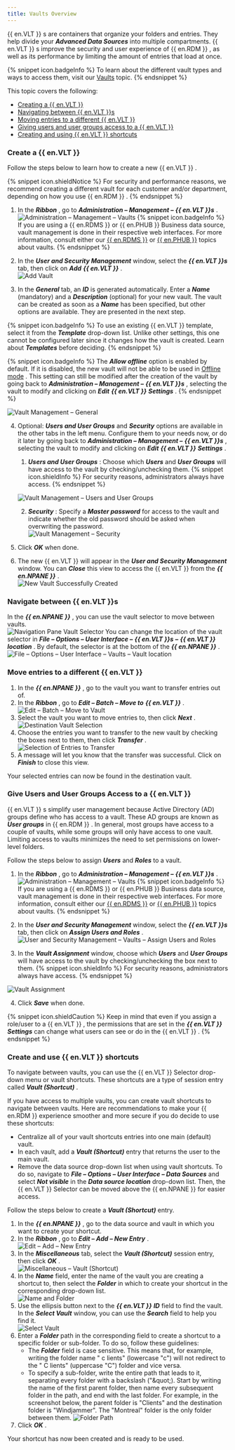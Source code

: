 ```yaml
---
title: Vaults Overview
---
```


{{ en.VLT }} s are containers that organize your folders and entries. They help divide your ***Advanced Data Sources*** into multiple compartments. {{ en.VLT }} s improve the security and user experience of {{ en.RDM }} , as well as its performance by limiting the amount of entries that load at once. 

{% snippet icon.badgeInfo %} 
To learn about the different vault types and ways to access them, visit our [Vaults](Vault) topic. 
{% endsnippet %}
 
This topic covers the following:  

* [Creating a {{ en.VLT }}](#create-a--envlt) 
* [Navigating between {{ en.VLT }}s](#navigate-between--envlt-s) 
* [Moving entries to a different {{ en.VLT }}](#move-entries-to-a-different--envlt) 
* [Giving users and user groups access to a {{ en.VLT }}](#give-users-and-user-groups-access-to-a--envlt) 
* [Creating and using {{ en.VLT }} shortcuts](#create-and-use--envlt--shortcuts) 

### Create a {{ en.VLT }} 

Follow the steps below to learn how to create a new {{ en.VLT }} . 

{% snippet icon.shieldNotice %} 
For security and performance reasons, we recommend creating a different vault for each customer and/or department, depending on how you use {{ en.RDM }} . 
{% endsnippet %}
 
1. In the ***Ribbon*** , go to ***Administration – Management –*** ***{{ en.VLT }}s*** .  
![Administration – Management – Vaults](/img/en/rdm/windows/clip11300.png) 
{% snippet icon.badgeInfo %} 
If you are using a {{ en.RDMS }} or {{ en.PHUB }} Business data source, vault management is done in their respective web interfaces. For more information, consult either our [{{ en.RDMS }}](https://helpserver.devolutions.net/webinterface_vaultmgmnt.html) or [{{ en.PHUB }}](https://helphub.devolutions.net/vaults.html) topics about vaults. 
{% endsnippet %}
 
2. In the ***User and Security Management*** window, select the ***{{ en.VLT }}s*** tab, then click on ***Add*** ***{{ en.VLT }}*** .  
![Add Vault](/img/en/rdm/windows/clip10739.png) 
1. In the ***General*** tab, an ***ID*** is generated automatically. Enter a ***Name*** (mandatory) and a ***Description*** (optional) for your new vault. The vault can be created as soon as a ***Name*** has been specified, but other options are available. They are presented in the next step. 

{% snippet icon.badgeInfo %} 
To use an existing {{ en.VLT }} template, select it from the ***Template*** drop-down list. Unlike other settings, this one cannot be configured later since it changes how the vault is created. Learn about ***Templates*** before deciding. 
{% endsnippet %}
 
{% snippet icon.badgeInfo %} 
The ***Allow offline*** option is enabled by default. If it is disabled, the new vault will not be able to be used in [Offline mode](/rdm/windows/data-sources/offline-mode/) . This setting can still be modified after the creation of the vault by going back to ***Administration – Management –*** ***{{ en.VLT }}s*** , selecting the vault to modify and clicking on ***Edit*** ***{{ en.VLT }}*** ***Settings*** . 
{% endsnippet %}
 
![Vault Management – General](/img/en/rdm/windows/clip11301.png) 

4. Optional: ***Users and User Groups*** and ***Security*** options are available in the other tabs in the left menu. Configure them to your needs now, or do it later by going back to ***Administration – Management –*** ***{{ en.VLT }}s*** , selecting the vault to modify and clicking on ***Edit*** ***{{ en.VLT }}*** ***Settings*** . 
    1. ***Users and User Groups*** : Choose which ***Users*** and ***User Groups*** will have access to the vault by checking/unchecking them. 
{% snippet icon.shieldInfo %} 
For security reasons, administrators always have access. 
{% endsnippet %}
 
    ![Vault Management – Users and User Groups](/img/en/rdm/windows/RDMWin2139.png)  

    2. ***Security*** : Specify a ***Master password*** for access to the vault and indicate whether the old password should be asked when overwriting the password.  
    ![Vault Management – Security](/img/en/rdm/windows/RDMWin2140.png) 

5. Click ***OK*** when done. 
1. The new {{ en.VLT }} will appear in the ***User and Security Management*** window. You can ***Close*** this view to access the {{ en.VLT }} from the ***{{ en.NPANE }}*** .  
![New Vault Successfully Created](/img/en/rdm/windows/RDMWin2138.png) 

### Navigate between {{ en.VLT }}s 

In the ***{{ en.NPANE }}*** , you can use the vault selector to move between vaults.  
![Navigation Pane Vault Selector](/img/en/rdm/windows/clip3602.png) 
You can change the location of the vault selector in ***File – Options – User Interface –*** ***{{ en.VLT }}s*** ***–*** ***{{ en.VLT }}*** ***location*** . By default, the selector is at the bottom of the ***{{ en.NPANE }}*** .  
![File – Options – User Interface – Vaults – Vault location](/img/en/rdm/windows/RDMWin2141.png) 

### Move entries to a different {{ en.VLT }} 

1. In the ***{{ en.NPANE }}*** , go to the vault you want to transfer entries out of. 
1. In the ***Ribbon*** , go to ***Edit – Batch – Move to*** ***{{ en.VLT }}*** .  
![Edit – Batch – Move to Vault](/img/en/rdm/windows/clip7030.png) 
1. Select the vault you want to move entries to, then click ***Next*** .  
![Destination Vault Selection](/img/en/rdm/windows/clip7031.png) 
1. Choose the entries you want to transfer to the new vault by checking the boxes next to them, then click ***Transfer*** .  
![Selection of Entries to Transfer](/img/en/rdm/windows/clip7032.png) 
1. A message will let you know that the transfer was successful. Click on ***Finish*** to close this view.  

Your selected entries can now be found in the destination vault. 

### Give Users and User Groups Access to a {{ en.VLT }} 

{{ en.VLT }} s simplify user management because Active Directory (AD) groups define who has access to a vault. These AD groups are known as ***User groups*** in {{ en.RDM }} . In general, most groups have access to a couple of vaults, while some groups will only have access to one vault. Limiting access to vaults minimizes the need to set permissions on lower-level folders.  

Follow the steps below to assign ***Users*** and ***Roles*** to a vault.  

1. In the ***Ribbon*** , go to ***Administration – Management –*** ***{{ en.VLT }}s*** .  
![Administration – Management – Vaults](/img/en/rdm/windows/clip11300.png) 
{% snippet icon.badgeInfo %} 
If you are using a {{ en.RDMS }} or {{ en.PHUB }} Business data source, vault management is done in their respective web interfaces. For more information, consult either our [{{ en.RDMS }}](/server/web-interface/administration/security-management/vaults/) or [{{ en.PHUB }}](/hub/web-interface/hub-overview/administration/management/vaults/) topics about vaults. 
{% endsnippet %}
 
2. In the ***User and Security Management*** window, select the ***{{ en.VLT }}s*** tab, then click on ***Assign Users and Roles*** .  
![User and Security Management – Vaults – Assign Users and Roles](/img/en/rdm/windows/clip7033.png) 
1. In the ***Vault Assignment*** window, choose which ***Users*** and ***User Groups*** will have access to the vault by checking/unchecking the box next to them. 
{% snippet icon.shieldInfo %} 
For security reasons, administrators always have access. 
{% endsnippet %}
 
![Vault Assignment](/img/en/rdm/windows/clip7034.png) 

4. Click ***Save*** when done. 

{% snippet icon.shieldCaution %} 
Keep in mind that even if you assign a role/user to a {{ en.VLT }} , the permissions that are set in the ***{{ en.VLT }} Settings*** can change what users can see or do in the {{ en.VLT }} . 
{% endsnippet %}
 
### Create and use {{ en.VLT }} shortcuts 

To navigate between vaults, you can use the {{ en.VLT }} Selector drop-down menu or vault shortcuts. These shortcuts are a type of session entry called ***Vault (Shortcut)*** .  

If you have access to multiple vaults, you can create vault shortcuts to navigate between vaults. Here are recommendations to make your {{ en.RDM }} experience smoother and more secure if you do decide to use these shortcuts:  

* Centralize all of your vault shortcuts entries into one main (default) vault. 
* In each vault, add a ***Vault (Shortcut)*** entry that returns the user to the main vault. 
* Remove the data source drop-down list when using vault shortcuts. To do so, navigate to ***File – Options – User Interface – Data Sources*** and select ***Not visible*** in the ***Data source location*** drop-down list. Then, the {{ en.VLT }} Selector can be moved above the {{ en.NPANE }} for easier access.  

Follow the steps below to create a ***Vault (Shortcut)*** entry.  

1. In the ***{{ en.NPANE }}*** , go to the data source and vault in which you want to create your shortcut. 
1. In the ***Ribbon*** , go to ***Edit – Add – New Entry*** .  
![Edit – Add – New Entry](/img/en/rdm/windows/RDMWin2142.png) 
1. In the ***Miscellaneous*** tab, select the ***Vault (Shortcut)*** session entry, then click ***OK*** .  
![Miscellaneous – Vault (Shortcut)](/img/en/rdm/windows/clip7037.png) 
1. In the ***Name*** field, enter the name of the vault you are creating a shortcut to, then select the ***Folder*** in which to create your shortcut in the corresponding drop-down list.  
![Name and Folder](/img/en/rdm/windows/RDMWin2143.png) 
1. Use the ellipsis button next to the ***{{ en.VLT }}*** ***ID*** field to find the vault. In the ***Select Vault*** window, you can use the ***Search*** field to help you find it.  
![Select Vault](/img/en/rdm/windows/clip7039.png) 
1. Enter a ***Folder*** path in the corresponding field to create a shortcut to a specific folder or sub-folder. To do so, follow these guidelines: 
    * The ***Folder*** field is case sensitive. This means that, for example, writing the folder name &quot; c lients&quot; (lowercase &quot;c&quot;) will not redirect to the &quot; C lients&quot; (uppercase &quot;C&quot;) folder and vice versa. 
    * To specify a sub-folder, write the entire path that leads to it, separating every folder with a backslash (&quot;\&quot;). Start by writing the name of the first parent folder, then name every subsequent folder in the path, and end with the last folder. For example, in the screenshot below, the parent folder is &quot;Clients&quot; and the destination folder is &quot;Windjammer&quot;. The &quot;Montreal&quot; folder is the only folder between them. 
    ![Folder Path](/img/en/rdm/windows/RDMWin2144.png) 
7. Click ***OK*** . 

Your shortcut has now been created and is ready to be used. 

